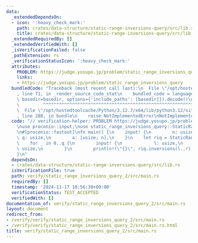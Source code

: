 ```yaml
---
data:
  _extendedDependsOn:
  - icon: ':heavy_check_mark:'
    path: crates/data-structure/static-range-inversions-query/src/lib.rs
    title: crates/data-structure/static-range-inversions-query/src/lib.rs
  _extendedRequiredBy: []
  _extendedVerifiedWith: []
  _isVerificationFailed: false
  _pathExtension: rs
  _verificationStatusIcon: ':heavy_check_mark:'
  attributes:
    PROBLEM: https://judge.yosupo.jp/problem/static_range_inversions_query
    links:
    - https://judge.yosupo.jp/problem/static_range_inversions_query
  bundledCode: "Traceback (most recent call last):\n  File \"/opt/hostedtoolcache/Python/3.12.7/x64/lib/python3.12/site-packages/onlinejudge_verify/documentation/build.py\"\
    , line 71, in _render_source_code_stat\n    bundled_code = language.bundle(stat.path,\
    \ basedir=basedir, options={'include_paths': [basedir]}).decode()\n          \
    \         ^^^^^^^^^^^^^^^^^^^^^^^^^^^^^^^^^^^^^^^^^^^^^^^^^^^^^^^^^^^^^^^^^^^^^^^^^^^^^^^^^\n\
    \  File \"/opt/hostedtoolcache/Python/3.12.7/x64/lib/python3.12/site-packages/onlinejudge_verify/languages/rust.py\"\
    , line 288, in bundle\n    raise NotImplementedError\nNotImplementedError\n"
  code: "// verification-helper: PROBLEM https://judge.yosupo.jp/problem/static_range_inversions_query\n\
    \nuse proconio::input;\nuse static_range_inversions_query::StaticRangeInversionsQuery;\n\
    \n#[proconio::fastout]\nfn main() {\n    input! {\n        n: usize,\n       \
    \ q: usize,\n        a: [usize; n],\n    }\n    let riq = StaticRangeInversionsQuery::new(&a);\n\
    \    for _ in 0..q {\n        input! {\n            l: usize,\n            r:\
    \ usize,\n        }\n        println!(\"{}\", riq.inversions(l..r));\n    }\n\
    }\n"
  dependsOn:
  - crates/data-structure/static-range-inversions-query/src/lib.rs
  isVerificationFile: true
  path: verify/static_range_inversions_query_2/src/main.rs
  requiredBy: []
  timestamp: '2024-11-17 18:56:30+09:00'
  verificationStatus: TEST_ACCEPTED
  verifiedWith: []
documentation_of: verify/static_range_inversions_query_2/src/main.rs
layout: document
redirect_from:
- /verify/verify/static_range_inversions_query_2/src/main.rs
- /verify/verify/static_range_inversions_query_2/src/main.rs.html
title: verify/static_range_inversions_query_2/src/main.rs
---
```

